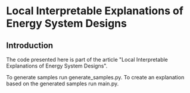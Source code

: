 # Local Interpretable Explanations of Energy System Designs

## Introduction
The code presented here is part of the article "Local Interpretable Explanations of Energy System Designs".

To generate samples run generate_samples.py. To create an explanation based on the generated samples run main.py.
